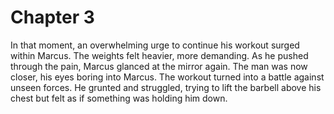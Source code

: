 # Chapter 3
In that moment, an overwhelming urge to continue his workout surged within Marcus. The weights felt heavier, more demanding. As he pushed through the pain, Marcus glanced at the mirror again. The man was now closer, his eyes boring into Marcus. The workout turned into a battle against unseen forces. He grunted and struggled, trying to lift the barbell above his chest but felt as if something was holding him down. 


